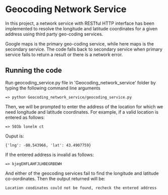 # Geocoding Network Service
In this project, a network service with RESTful HTTP interface has been implemented to resolve the longitude and latitude coordinates for a given address using third party geo-coding services.

Google maps is the primary geo-coding service, while here maps is the secondary service. The code falls back to secondary service when primary service fails to return a result or there is a network error.

## Running the code
Run geocoding_service.py file in 'Geocoding_network_service' folder by typing the following command line arguments

```
=> python Geocoding_network_service/geocoding_service.py
```
Then, we will be prompted to enter the address of the location for which we need longitude and latitude coordinates. For example, if a valid location is entered as follows:

```
=> 503b lonelm ct
```
Ouput is:

```
{'lng': -80.543966, 'lat': 43.4907759}
```
If the entered address is invalid as follows:

```
=> kjegEHFLAHFJLHBEGRBEWH
```
And either of the geocoding services fail to find the longitude and latitude co-oordinates. Then the output returned will be:

```
Location coodinates could not be found, recheck the entered address 
```
